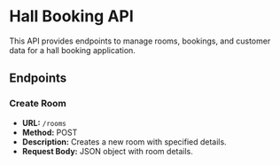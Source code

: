 # Hall Booking API

This API provides endpoints to manage rooms, bookings, and customer data for a hall booking application.

## Endpoints

### Create Room

- **URL:** `/rooms`
- **Method:** POST
- **Description:** Creates a new room with specified details.
- **Request Body:** JSON object with room details.
